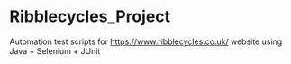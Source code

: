 # Ribblecycles_Project
Automation test scripts for https://www.ribblecycles.co.uk/ website using Java + Selenium + JUnit
